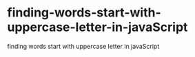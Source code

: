 # finding-words-start-with-uppercase-letter-in-javaScript
finding words start with uppercase letter in javaScript
